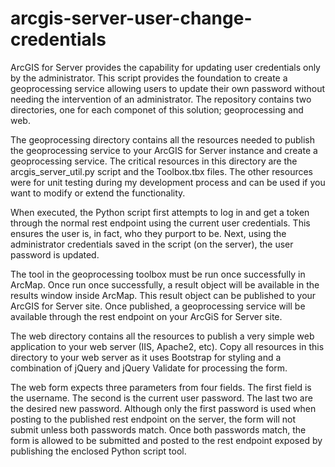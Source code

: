 arcgis-server-user-change-credentials
=====================================

ArcGIS for Server provides the capability for updating user credentials only by the administrator. This script provides the foundation to create a geoprocessing service allowing users to update their own password without needing the intervention of an administrator. The repository contains two directories, one for each componet of this solution; geoprocessing and web.

The geoprocessing directory contains all the resources needed to publish the geoprocessing service to your ArcGIS for Server instance and create a geoprocessing service. The critical resources in this directory are the arcgis_server_util.py script and the Toolbox.tbx files. The other resources were for unit testing during my development process and can be used if you want to modify or extend the functionality.

When executed, the Python script first attempts to log in and get a token through the normal rest endpoint using the current user credentials. This ensures the user is, in fact, who they purport to be.  Next, using the administrator credentials saved in the script (on the server), the user password is updated.

The tool in the geoprocessing toolbox must be run once successfully in ArcMap. Once run once successfully, a result object will be available in the results window inside ArcMap. This result object can be published to your ArcGIS for Server site. Once published, a geoprocessing service will be available through the rest endpoint on your ArcGiS for Server site.

The web directory contains all the resources to publish a very simple web application to your web server (IIS, Apache2, etc). Copy all resources in this directory to your web server as it uses Bootstrap for styling and a combination of jQuery and jQuery Validate for processing the form.

The web form expects three parameters from four fields. The first field is the username. The second is the current user password. The last two are the desired new password. Although only the first password is used when posting to the published rest endpoint on the server, the form will not submit unless both passwords match. Once both passwords match, the form is allowed to be submitted and posted to the rest endpoint exposed by publishing the enclosed Python script tool.


